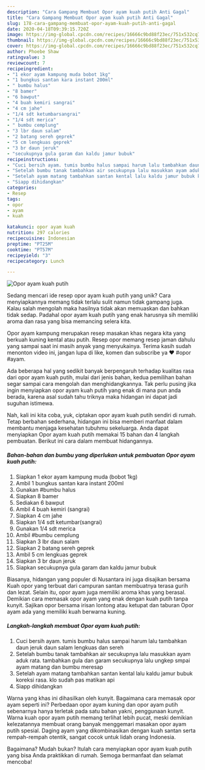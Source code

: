 ```yaml
---
description: "Cara Gampang Membuat Opor ayam kuah putih Anti Gagal"
title: "Cara Gampang Membuat Opor ayam kuah putih Anti Gagal"
slug: 178-cara-gampang-membuat-opor-ayam-kuah-putih-anti-gagal
date: 2020-04-18T09:39:15.720Z
image: https://img-global.cpcdn.com/recipes/16666c9bd88f23ec/751x532cq70/opor-ayam-kuah-putih-foto-resep-utama.jpg
thumbnail: https://img-global.cpcdn.com/recipes/16666c9bd88f23ec/751x532cq70/opor-ayam-kuah-putih-foto-resep-utama.jpg
cover: https://img-global.cpcdn.com/recipes/16666c9bd88f23ec/751x532cq70/opor-ayam-kuah-putih-foto-resep-utama.jpg
author: Phoebe Shaw
ratingvalue: 3
reviewcount: 7
recipeingredient:
- "1 ekor ayam kampung muda bobot 1kg"
- "1 bungkus santan kara instant 200ml"
- " bumbu halus"
- "8 bamer"
- "6 bawput"
- "4 buah kemiri sangrai"
- "4 cm jahe"
- "1/4 sdt ketumbarsangrai"
- "1/4 sdt merica"
- " bumbu cemplung"
- "3 lbr daun salam"
- "2 batang sereh geprek"
- "5 cm lengkuas geprek"
- "3 br daun jeruk"
- "secukupnya gula garam dan kaldu jamur bubuk"
recipeinstructions:
- "Cuci bersih ayam. tumis bumbu halus sampai harum lalu tambahkan daun jeruk daun salam lengkuas dan sereh"
- "Setelah bumbu tanak tambahkan air secukupnya lalu masukkan ayam aduk rata. tambahkan gula dan garam secukupnya lalu ungkep smpai ayam matang dan bumbu meresap"
- "Setelah ayam matang tambahkan santan kental lalu kaldu jamur bubuk koreksi rasa. klo sudah pas matikan api"
- "Siapp dihidangkan"
categories:
- Resep
tags:
- opor
- ayam
- kuah

katakunci: opor ayam kuah 
nutrition: 297 calories
recipecuisine: Indonesian
preptime: "PT25M"
cooktime: "PT57M"
recipeyield: "3"
recipecategory: Lunch

---
```



![Opor ayam kuah putih](https://img-global.cpcdn.com/recipes/16666c9bd88f23ec/751x532cq70/opor-ayam-kuah-putih-foto-resep-utama.jpg)

Sedang mencari ide resep opor ayam kuah putih yang unik? Cara menyiapkannya memang tidak terlalu sulit namun tidak gampang juga. Kalau salah mengolah maka hasilnya tidak akan memuaskan dan bahkan tidak sedap. Padahal opor ayam kuah putih yang enak harusnya sih memiliki aroma dan rasa yang bisa memancing selera kita.

Opor ayam kampung merupakan resep masakan khas negara kita yang berkuah kuning kental atau putih. Resep opor memang resep jaman dahulu yang sampai saat ini masih anyak yang menyukainya. Terima kasih sudah menonton video ini, jangan lupa di like, komen dan subscribe ya ❤ #opor #ayam.

Ada beberapa hal yang sedikit banyak berpengaruh terhadap kualitas rasa dari opor ayam kuah putih, mulai dari jenis bahan, kedua pemilihan bahan segar sampai cara mengolah dan menghidangkannya. Tak perlu pusing jika ingin menyiapkan opor ayam kuah putih yang enak di mana pun anda berada, karena asal sudah tahu triknya maka hidangan ini dapat jadi suguhan istimewa.


Nah, kali ini kita coba, yuk, ciptakan opor ayam kuah putih sendiri di rumah. Tetap berbahan sederhana, hidangan ini bisa memberi manfaat dalam membantu menjaga kesehatan tubuhmu sekeluarga. Anda dapat menyiapkan Opor ayam kuah putih memakai 15 bahan dan 4 langkah pembuatan. Berikut ini cara dalam membuat hidangannya.

<!--inarticleads1-->

##### Bahan-bahan dan bumbu yang diperlukan untuk pembuatan Opor ayam kuah putih:

1. Siapkan 1 ekor ayam kampung muda (bobot 1kg)
1. Ambil 1 bungkus santan kara instant 200ml
1. Gunakan  #bumbu halus
1. Siapkan 8 bamer
1. Sediakan 6 bawput
1. Ambil 4 buah kemiri (sangrai)
1. Siapkan 4 cm jahe
1. Siapkan 1/4 sdt ketumbar(sangrai)
1. Gunakan 1/4 sdt merica
1. Ambil  #bumbu cemplung
1. Siapkan 3 lbr daun salam
1. Siapkan 2 batang sereh geprek
1. Ambil 5 cm lengkuas geprek
1. Siapkan 3 br daun jeruk
1. Siapkan secukupnya gula garam dan kaldu jamur bubuk


Biasanya, hidangan yang populer di Nusantara ini juga disajikan bersama Kuah opor yang terbuat dari campuran santan membuatnya terasa gurih dan lezat. Selain itu, opor ayam juga memiliki aroma khas yang berasal. Demikian cara memasak opor ayam yang enak dengan kuah putih tanpa kunyit. Sajikan opor bersama irisan lontong atau ketupat dan taburan Opor ayam ada yang memiliki kuah berwarna kuning. 

<!--inarticleads2-->

##### Langkah-langkah membuat Opor ayam kuah putih:

1. Cuci bersih ayam. tumis bumbu halus sampai harum lalu tambahkan daun jeruk daun salam lengkuas dan sereh
1. Setelah bumbu tanak tambahkan air secukupnya lalu masukkan ayam aduk rata. tambahkan gula dan garam secukupnya lalu ungkep smpai ayam matang dan bumbu meresap
1. Setelah ayam matang tambahkan santan kental lalu kaldu jamur bubuk koreksi rasa. klo sudah pas matikan api
1. Siapp dihidangkan


Warna yang khas ini dihasilkan oleh kunyit. Bagaimana cara memasak opor ayam seperti ini? Perbedaan opor ayam kuning dan opor ayam putih sebenarnya hanya terletak pada satu bahan yakni, penggunaan kunyit. Warna kuah opor ayam putih memang terlihat lebih pucat, meski demikian kelezatannya membuat orang banyak menggemari masakan opor ayam putih spesial. Daging ayam yang dikombinasikan dengan kuah santan serta rempah-rempah otentik, sangat cocok untuk lidah orang Indonesia. 

Bagaimana? Mudah bukan? Itulah cara menyiapkan opor ayam kuah putih yang bisa Anda praktikkan di rumah. Semoga bermanfaat dan selamat mencoba!
